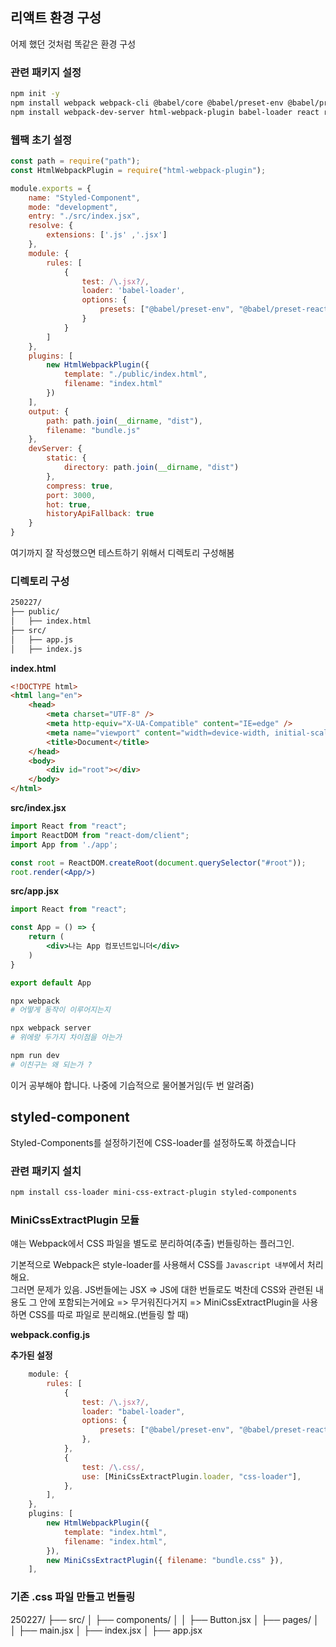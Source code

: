 ## 리액트 환경 구성

어제 했던 것처럼 똑같은 환경 구성

### 관련 패키지 설정

```sh
npm init -y
npm install webpack webpack-cli @babel/core @babel/preset-env @babel/preset-react
npm install webpack-dev-server html-webpack-plugin babel-loader react react-dom
```

### 웹팩 초기 설정

```js
const path = require("path");
const HtmlWebpackPlugin = require("html-webpack-plugin");

module.exports = {
    name: "Styled-Component",
    mode: "development",
    entry: "./src/index.jsx",
    resolve: {
        extensions: ['.js' ,'.jsx']
    },
    module: {
        rules: [
            {
                test: /\.jsx?/,
                loader: 'babel-loader',
                options: {
                    presets: ["@babel/preset-env", "@babel/preset-react"]
                }
            }
        ]
    },
    plugins: [
        new HtmlWebpackPlugin({
            template: "./public/index.html",
            filename: "index.html"
        })
    ],
    output: {
        path: path.join(__dirname, "dist"),
        filename: "bundle.js"
    },
    devServer: {
        static: {
            directory: path.join(__dirname, "dist")
        },
        compress: true,
        port: 3000,
        hot: true,
        historyApiFallback: true
    }
}
```

여기까지 잘 작성했으면 테스트하기 위해서 디렉토리 구성해봄  

### 디렉토리 구성

```sh
250227/
├── public/
│   ├── index.html
├── src/
│   ├── app.js
│   ├── index.js
```

**index.html**

```html
<!DOCTYPE html>
<html lang="en">
    <head>
        <meta charset="UTF-8" />
        <meta http-equiv="X-UA-Compatible" content="IE=edge" />
        <meta name="viewport" content="width=device-width, initial-scale=1.0" />
        <title>Document</title>
    </head>
    <body>
        <div id="root"></div>
    </body>
</html>
```

**src/index.jsx**

```jsx
import React from "react";
import ReactDOM from "react-dom/client";
import App from './app';

const root = ReactDOM.createRoot(document.querySelector("#root"));
root.render(<App/>)
```

**src/app.jsx**

```jsx
import React from "react";

const App = () => {
    return (
        <div>나는 App 컴포넌트입니더</div>
    )
}

export default App
```

```sh
npx webpack
# 어떻게 동작이 이루어지는지

npx webpack server
# 위에랑 두가지 차이점을 아는가

npm run dev
# 이친구는 왜 되는가 ?
```

이거 공부해야 합니다. 나중에 기습적으로 물어볼거임(두 번 알려줌)

## styled-component

Styled-Components를 설정하기전에 CSS-loader를 설정하도록 하겠습니다

### 관련 패키지 설치

```sh
npm install css-loader mini-css-extract-plugin styled-components
```

### MiniCssExtractPlugin 모듈

얘는 Webpack에서 CSS 파일을 별도로 분리하여(추출) 번들링하는 플러그인.

기본적으로 Webpack은 style-loader를 사용해서 CSS를 `Javascript 내부`에서 처리해요.  
그러면 문제가 있음. JS번들에는 JSX => JS에 대한 번들로도 벅찬데
CSS와 관련된 내용도 그 안에 포함되는거에요 => 무거워진다거지
=> MiniCssExtractPlugin을 사용하면 CSS를 따로 파일로 분리해요.(번들링 할 때)

**webpack.config.js**

**추가된 설정**

```js
    module: {
        rules: [
            {
                test: /\.jsx?/,
                loader: "babel-loader",
                options: {
                    presets: ["@babel/preset-env", "@babel/preset-react"],
                },
            },
            {
                test: /\.css/,
                use: [MiniCssExtractPlugin.loader, "css-loader"],
            },
        ],
    },
    plugins: [
        new HtmlWebpackPlugin({
            template: "index.html",
            filename: "index.html",
        }),
        new MiniCssExtractPlugin({ filename: "bundle.css" }),
    ],
```

### 기존 .css 파일 만들고 번들링

250227/
├── src/
│   ├── components/
│   │   ├── Button.jsx
│   ├── pages/
│   │   ├── main.jsx
│   ├── index.jsx
│   ├── app.jsx